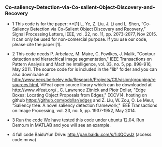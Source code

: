 ### Co-saliency-Detection-via-Co-salient-Object-Discovery-and-Recovery  
* 1  This code is for the paper: **[1] L. Ye, Z. Liu, J. Li and L. Shen, “Co-Saliency Detection via Co-Salient Object Discovery and Recovery,” Signal Processing Letters, IEEE, vol. 22, no. 11, pp. 2073-2077, Nov 2015. It can only be used for non-comercial 
purpose. If you use our code, please cite the paper [1].

* 2  This code needs P. Arbelaez, M. Maire, C. Fowlkes, J. Malik, "Contour detection and hierarchical image segmentation," IEEE Transactions on Pattern Analysis and Machine Intelligence, vol. 33, no. 5, pp. 898-916, May 2011. The source code for is included in the "lib" folder and you can also downloade at http://www.eecs.berkeley.edu/Research/Projects/CS/vision/grouping/resources.html, VlFeat open source library which can be downloaded at http://www.vlfeat.org/  , C. Lawrence Zitnick and Piotr Dollar, "Edge Boxes: Locating Object Proposals from Edges," ECCV14. hosting on github https://github.com/pdollar/edges and  Z. Liu, W. Zou, O. Le Meur, "Saliency tree: A novel saliency detection framework," IEEE Transactions on Image Processing, vol. 23, no. 5, pp. 1937-1952, May 2014. 


* 3  Run the code
We have tested this code under ubuntu 12.04. Run Demo.m in MATLAB and you will see an example.

* 4   full code
BaiduYun Drive: http://pan.baidu.com/s/1i4QCwJz (access code:mrwa)



